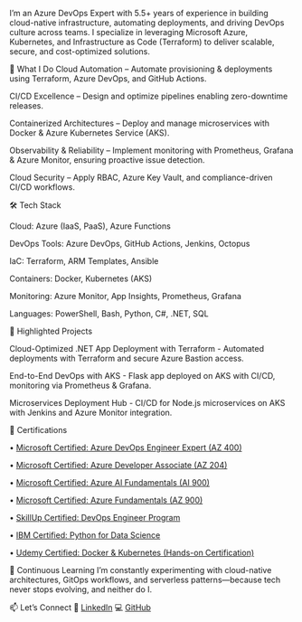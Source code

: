 I’m an Azure DevOps Expert with 5.5+ years of experience in building cloud-native infrastructure, automating deployments, and driving DevOps culture across teams. I specialize in leveraging Microsoft Azure, Kubernetes, and Infrastructure as Code (Terraform) to deliver scalable, secure, and cost-optimized solutions.

🚀 What I Do
Cloud Automation – Automate provisioning & deployments using Terraform, Azure DevOps, and GitHub Actions.

CI/CD Excellence – Design and optimize pipelines enabling zero-downtime releases.

Containerized Architectures – Deploy and manage microservices with Docker & Azure Kubernetes Service (AKS).

Observability & Reliability – Implement monitoring with Prometheus, Grafana & Azure Monitor, ensuring proactive issue detection.

Cloud Security – Apply RBAC, Azure Key Vault, and compliance-driven CI/CD workflows.

🛠 Tech Stack

Cloud: Azure (IaaS, PaaS), Azure Functions

DevOps Tools: Azure DevOps, GitHub Actions, Jenkins, Octopus

IaC: Terraform, ARM Templates, Ansible

Containers: Docker, Kubernetes (AKS)

Monitoring: Azure Monitor, App Insights, Prometheus, Grafana

Languages: PowerShell, Bash, Python, C#, .NET, SQL

🌟 Highlighted Projects

Cloud-Optimized .NET App Deployment with Terraform - 
Automated deployments with Terraform and secure Azure Bastion access.

End-to-End DevOps with AKS - 
Flask app deployed on AKS with CI/CD, monitoring via Prometheus & Grafana.

Microservices Deployment Hub - 
CI/CD for Node.js microservices on AKS with Jenkins and Azure Monitor integration.

🏅 Certifications

•	[Microsoft Certified: Azure DevOps Engineer Expert (AZ 400)](https://learn.microsoft.com/en-us/users/satyabrataswain-2565/credentials/certification/devops-engineer?tab=credentials-tab)

•	[Microsoft Certified: Azure Developer Associate (AZ 204)](https://learn.microsoft.com/en-us/users/satyabrataswain-2565/credentials/certification/azure-developer?tab=credentials-tab)

•	[Microsoft Certified: Azure AI Fundamentals (AI 900)](https://learn.microsoft.com/en-us/users/satyabrataswain-2565/credentials/certification/azure-developer?tab=credentials-tab)

•	[Microsoft Certified: Azure Fundamentals (AZ 900)](https://learn.microsoft.com/en-us/users/satyabrataswain-2565/credentials/certification/azure-developer?tab=credentials-tab)

•	[SkillUp Certified: DevOps Engineer Program](https://courses-in.skillup.online/programcertificates/fd3d49edd3f244e5b5318e9901686119)

•	[IBM Certified: Python for Data Science](https://courses.myclass.skillup.online/certificates/1337d72ac48d4d7aa16e44f7fe5b8d5d)

•	[Udemy Certified: Docker & Kubernetes (Hands-on Certification)]()


🌱 Continuous Learning
I’m constantly experimenting with cloud-native architectures, GitOps workflows, and serverless patterns—because tech never stops evolving, and neither do I.

📫 Let’s Connect
💼 [LinkedIn](https://www.linkedin.com/in/satyabrataswain480/)
💻 [GitHub](https://github.com/Satyabrataswain480/Satyabrataswain480)

